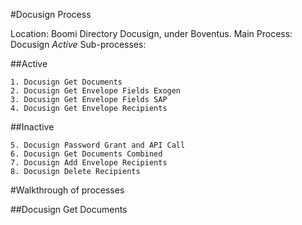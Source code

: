#Docusign Process

Location: Boomi Directory Docusign, under Boventus.
Main Process: Docusign *Active*
Sub-processes:

##Active
    
    1. Docusign Get Documents 
    2. Docusign Get Envelope Fields Exogen
    3. Docusign Get Envelope Fields SAP
    4. Docusign Get Envelope Recipients
    
##Inactive
    
    5. Docusign Password Grant and API Call
    6. Docusign Get Documents Combined
    7. Docusign Add Envelope Recipients
    8. Docusign Delete Recipients
    
#Walkthrough of processes

  ##Docusign Get Documents
  
